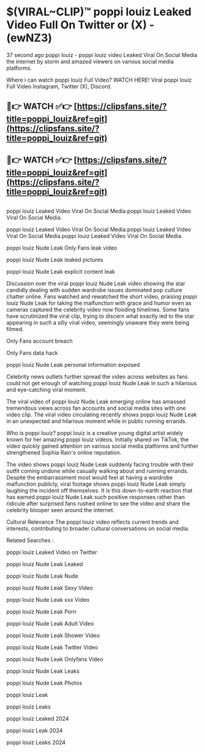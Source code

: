 # $(VIRAL~CLIP)™ poppi louiz Leaked Video Full On Twitter or (X) -(ewNZ3)
37 second ago poppi louiz - poppi louiz video Leaked Viral On Social Media the internet by storm and amazed viewers on various social media platforms.

Where i can watch poppi louiz Full Video? WATCH HERE! Viral poppi louiz Full Video Instagram, Twitter (X), Discord.

## 🔴👉 WATCH ✅👉 [https://clipsfans.site/?title=poppi_louiz&ref=git](https://clipsfans.site/?title=poppi_louiz&ref=git)
## 🔴👉 WATCH ✅👉 [https://clipsfans.site/?title=poppi_louiz&ref=git](https://clipsfans.site/?title=poppi_louiz&ref=git)
##
poppi louiz Leaked Video Viral On Social Media.poppi louiz Leaked Video Viral On Social Media.

poppi louiz Leaked Video Viral On Social Media.poppi louiz Leaked Video Viral On Social Media.poppi louiz Leaked Video Viral On Social Media.

poppi louiz Nude Leak Only Fans leak video

poppi louiz Nude Leak leaked pictures

poppi louiz Nude Leak explicit content leak

Discussion over the viral poppi louiz Nude Leak video showing the star candidly dealing with sudden wardrobe issues dominated pop culture chatter online. Fans watched and rewatched the short video, praising poppi louiz Nude Leak for taking the malfunction with grace and humor even as cameras captured the celebrity video now flooding timelines. Some fans have scrutinized the viral clip, trying to discern what exactly led to the star appearing in such a silly viral video, seemingly unaware they were being filmed.


Only Fans account breach

Only Fans data hack

poppi louiz Nude Leak personal information exposed

Celebrity news outlets further spread the video across websites as fans could not get enough of watching poppi louiz Nude Leak in such a hilarious and eye-catching viral moment.


The viral video of poppi louiz Nude Leak emerging online has amassed tremendous views across fan accounts and social media sites with one video clip. The viral video circulating recently shows poppi louiz Nude Leak in an unexpected and hilarious moment while in public running errands.


Who is poppi louiz? poppi louiz is a creative young digital artist widely known for her amazing poppi louiz videos. Initially shared on TikTok, the video quickly gained attention on various social media platforms and further strengthened Sophia Rain's online reputation.

The video shows poppi louiz Nude Leak suddenly facing trouble with their outfit coming undone while casually walking about and running errands. Despite the embarrassment most would feel at having a wardrobe malfunction publicly, viral footage shows poppi louiz Nude Leak simply laughing the incident off themselves. It is this down-to-earth reaction that has earned poppi louiz Nude Leak such positive responses rather than ridicule after surprised fans rushed online to see the video and share the celebrity blooper seen around the internet.

Cultural Relevance The poppi louiz video reflects current trends and interests, contributing to broader cultural conversations on social media.

Related Searches :

poppi louiz Leaked Video on Twitter

poppi louiz Nude Leak Leaked

poppi louiz Nude Leak Nude

poppi louiz Nude Leak Sexy Video

poppi louiz Nude Leak xxx Video

poppi louiz Nude Leak Porn

poppi louiz Nude Leak Adult Video

poppi louiz Nude Leak Shower Video

poppi louiz Nude Leak Twitter Video

poppi louiz Nude Leak Onlyfans Video

poppi louiz Nude Leak Leaks

poppi louiz Nude Leak Photos

poppi louiz Leak

poppi louiz Leaks

poppi louiz Leaked 2024

poppi louiz Leak 2024

poppi louiz Leaks 2024
